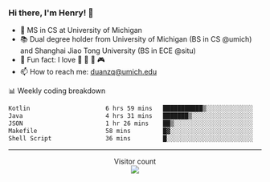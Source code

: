 ### Hi there, I'm Henry! 👋

- 🔭 MS in CS at University of Michigan
- 📚 Dual degree holder from University of Michigan (BS in CS @umich) and Shanghai Jiao Tong University (BS in ECE @situ)
- 🍁 Fun fact: I love 📸 🏓 🍜 🎮
- 📫 How to reach me: [duanzq@umich.edu](mailto:duanzq@umich.edu)

📊 Weekly coding breakdown
<!--START_SECTION:waka-->

```txt
Kotlin                     6 hrs 59 mins   ███████████▒░░░░░░░░░░░░░   45.24 %
Java                       4 hrs 31 mins   ███████▒░░░░░░░░░░░░░░░░░   29.25 %
JSON                       1 hr 26 mins    ██▒░░░░░░░░░░░░░░░░░░░░░░   09.33 %
Makefile                   58 mins         █▓░░░░░░░░░░░░░░░░░░░░░░░   06.28 %
Shell Script               36 mins         █░░░░░░░░░░░░░░░░░░░░░░░░   03.97 %
```

<!--END_SECTION:waka-->

***
<p align="center"> 
  Visitor count<br>
  <img src="https://profile-counter.glitch.me/zlzq-duanzq/count.svg" />
</p>

<!-- ![Henry Duan's GitHub stats](https://github-readme-stats.vercel.app/api?username=zlzq-duanzq&show_icons=true)

![trophy](https://github-profile-trophy.vercel.app/?username=zlzq-duanzq&column=7)

[![Top Langs](https://github-readme-stats.vercel.app/api/top-langs/?username=zlzq-duanzq&layout=compact)](https://github.com/zlzq-duanzq/github-readme-stats) -->
